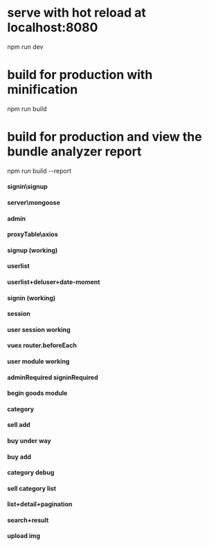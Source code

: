 # serve with hot reload at localhost:8080
npm run dev
# build for production with minification
npm run build
# build for production and view the bundle analyzer report
npm run build --report


#### signin\signup
#### server\mongoose
#### admin
#### proxyTable\axios
#### signup (working)
#### userlist
#### userlist+deluser+date-moment
#### signin (working)
#### session
#### user session working
#### vuex router.beforeEach
#### user module working
#### adminRequired signinRequired
#### begin goods module
#### category
#### sell add
#### buy under way
#### buy add
#### category debug
#### sell category list
#### list+detail+pagination
#### search+result
#### upload img
